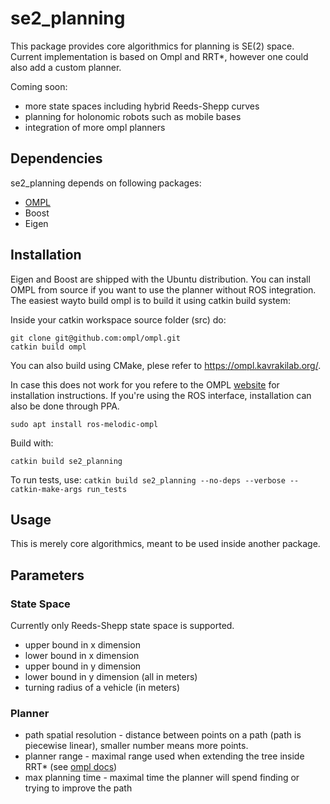 # se2_planning
This package provides core algorithmics for planning is SE(2) space. Current implementation is based on Ompl and RRT*, however one could also add a custom planner.

Coming soon:
* more state spaces including hybrid Reeds-Shepp curves
* planning for holonomic robots such as mobile bases
* integration of more ompl planners


## Dependencies

se2_planning depends on following packages:

- [OMPL](https://github.com/ompl/ompl)
- Boost
- Eigen

## Installation

Eigen and Boost are shipped with the Ubuntu distribution. You can install OMPL from source if you want to use the planner without ROS integration. The easiest wayto build ompl is to build it using catkin build system:

Inside your catkin workspace source folder (src) do:

`git clone git@github.com:ompl/ompl.git`   
`catkin build ompl` 

You can also build using CMake, plese refer to https://ompl.kavrakilab.org/.

In case this does not work for you refere to the OMPL [website](https://github.com/ompl/ompl/blob/master/doc/markdown/installation.md) for installation instructions. If you're using the ROS interface, installation can also be done through PPA.

`sudo apt install ros-melodic-ompl`

Build with:

`catkin build se2_planning`  

To run tests, use:
`catkin build se2_planning --no-deps --verbose --catkin-make-args run_tests`

## Usage
This is merely core algorithmics, meant to be used inside another package.

## Parameters

### State Space
Currently only Reeds-Shepp state space is supported.
* upper bound in x dimension
* lower bound in x dimension
* upper bound in y dimension
* lower bound in y dimension (all in meters)
* turning radius of a vehicle (in meters)

### Planner
* path spatial resolution - distance between points on a path (path is piecewise linear), smaller number means more points.
* planner range - maximal range used when extending the tree inside RRT* (see [ompl docs](https://ompl.kavrakilab.org/classompl_1_1geometric_1_1RRTstar.html#gRRTstar))
* max planning time - maximal time the planner will spend finding or trying to improve the path
